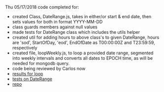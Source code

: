 Thu 05/17/2018 code completed for:
* created Class, DateRange.js, takes in either/or start & end date, then sets values for both in format YYYY-MM-DD
* class guards members against null values
* made tests for DateRange class which includes the utils helper
* created util for adding hours to above class's to given DateRange, hours are 'sod', StartOfDay, 'eod', EndOfDate as T00:00:00Z and T23:59:59, respectively
* created file, loopWeekly.js, to loop a provided date range, segmented into weekly intervals and converts all dates to EPOCH time, as will be needed for mongodb query.
* code being reviewed by Carlos now
* [results for loop](https://www.dropbox.com/s/mfi4br9tte5kcv7/2018-05-17_09-30-19.png?dl=0)
* [tests on DateRange](https://www.dropbox.com/s/r5lf31ye2mrmbtx/2018-05-17_10-08-54.png?dl=0 )
* [repo](https://github.com/tradingbills/_93_zen/blob/master/src/loopWeekly.js)
